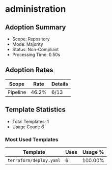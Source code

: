 # administration

## Adoption Summary

- Scope: Repository
- Mode: Majority
- Status: Non-Compliant
- Processing Time: 0.50s

## Adoption Rates

| Scope | Rate | Details |
|--------|------|---------|
| Pipeline | 46.2% | 6/13 |

## Template Statistics

- Total Templates: 1
- Usage Count: 6

### Most Used Templates

| Template | Uses | Usage % |
|----------|------|---------|
| `terraform/deploy.yaml` | 6 | 100.00% |
